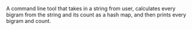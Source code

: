 A command line tool that takes in a string from user, calculates every bigram from the string and its count as a hash map, and then prints every bigram and count. 
